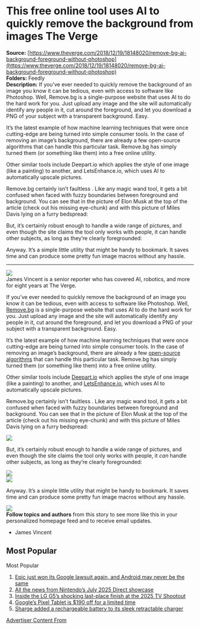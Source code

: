 # This free online tool uses AI to quickly remove the background from images The Verge

**Source:** [https://www.theverge.com/2018/12/19/18148020/remove-bg-ai-background-foreground-without-photoshop](https://www.theverge.com/2018/12/19/18148020/remove-bg-ai-background-foreground-without-photoshop)  
**Folders:** Feedly  
**Description:** If you’ve ever needed to quickly remove the background of an image you know it can be  tedious, even with access to software like Photoshop. Well, Remove.bg is a single-purpose website that uses AI to do the hard work for you. Just upload any image and the site will automatically identify any people in it, cut around the foreground, and let you download a PNG of your subject with a transparent background. Easy. 

It’s the latest example of how machine learning techniques that were once cutting-edge are being turned into simple consumer tools. In the case of removing an image’s background, there are already a few open-source algorithms that can handle this particular task. Remove.bg has simply turned them (or something like them) into a free online utility. 

Other similar tools include Deepart.io which applies the style of one image (like a painting) to another, and LetsEnhance.io, which uses AI to automatically upscale pictures. 

Remove.bg certainly isn’t faultless . Like any magic wand tool, it gets a bit confused when faced with fuzzy boundaries between foreground and background. You can see that in the picture of Elon Musk at the top of the article (check out his missing eye-chunk) and with this picture of Miles Davis lying on a furry bedspread:

But, it’s certainly robust enough to handle a wide range of pictures, and even though the site claims the tool only works with people, it can handle other subjects, as long as they’re clearly foregrounded:

Anyway. It’s a simple little utility that might be handy to bookmark. It saves time and can produce some pretty fun image macros without any hassle. 


---

<div><div><div><div><div><div><div><a href="https://www.theverge.com/authors/james-vincent"><img src="https://platform.theverge.com/wp-content/uploads/sites/2/chorus/author_profile_images/195816/JAMES_VINCENT.0.jpg?quality=90&amp;strip=all&amp;crop=0%2C0%2C100%2C100&amp;w=96"></a></div><div><span><span><span>James Vincent</span></span></span> <span>is a senior reporter who has covered AI, robotics, and more for eight years at The Verge.</span></div></div></div></div></div><div><div><p>If you’ve ever needed to quickly remove the background of an image you know it can be tedious, even with access to software like Photoshop. Well, <a href="http://remove.bg">Remove.bg</a> is a single-purpose website that uses AI to do the hard work for you. Just upload any image and the site will automatically identify any people in it, cut around the foreground, and let you download a PNG of your subject with a transparent background. Easy.</p></div><div><p>It’s the latest example of how machine learning techniques that were once cutting-edge are being turned into simple consumer tools. In the case of removing an image’s background, there are already a few <a href="https://twitter.com/zaidalyafeai/status/1074372819398651906">open-source algorithms</a> that can handle this particular task. Remove.bg has simply turned them (or something like them) into a free online utility.</p></div><div><p>Other similar tools include <a href="http://Deepart.io">Deepart.io</a> which applies the style of one image (like a painting) to another, and <a href="https://letsenhance.io">LetsEnhance.io</a>, which uses AI to automatically upscale pictures.</p></div><div><p>Remove.bg certainly isn’t faultless . Like any magic wand tool, it gets a bit confused when faced with fuzzy boundaries between foreground and background. You can see that in the picture of Elon Musk at the top of the article (check out his missing eye-chunk) and with this picture of Miles Davis lying on a furry bedspread:</p></div><div><div><div><div><div><div><a href="https://platform.theverge.com/wp-content/uploads/sites/2/chorus/uploads/chorus_asset/file/13637447/Screen_Shot_2018_12_19_at_9.14.44_AM.png?quality=90&amp;strip=all&amp;crop=0,0,100,100"><img src="https://platform.theverge.com/wp-content/uploads/sites/2/chorus/uploads/chorus_asset/file/13637447/Screen_Shot_2018_12_19_at_9.14.44_AM.png?quality=90&amp;strip=all&amp;crop=0%2C0%2C100%2C100&amp;w=1080"></a></div></div></div></div></div></div><div><p>But, it’s certainly robust enough to handle a wide range of pictures, and even though the site claims the tool only works with people, it <em>can</em> handle other subjects, as long as they’re clearly foregrounded:</p></div><div><div><div><div><div><div><a href="https://platform.theverge.com/wp-content/uploads/sites/2/chorus/uploads/chorus_asset/file/13637449/Screen_Shot_2018_12_19_at_9.22.24_AM.png?quality=90&amp;strip=all&amp;crop=0,0,100,100"><img src="https://platform.theverge.com/wp-content/uploads/sites/2/chorus/uploads/chorus_asset/file/13637449/Screen_Shot_2018_12_19_at_9.22.24_AM.png?quality=90&amp;strip=all&amp;crop=0%2C0%2C100%2C100&amp;w=1080"></a></div></div></div></div></div></div><div><div><div><div><div><div><a href="https://platform.theverge.com/wp-content/uploads/sites/2/chorus/uploads/chorus_asset/file/13637481/Screen_Shot_2018_12_19_at_10.45.59_AM.png?quality=90&amp;strip=all&amp;crop=0,0,100,100"><img src="https://platform.theverge.com/wp-content/uploads/sites/2/chorus/uploads/chorus_asset/file/13637481/Screen_Shot_2018_12_19_at_10.45.59_AM.png?quality=90&amp;strip=all&amp;crop=0%2C0%2C100%2C100&amp;w=1080"></a></div></div></div></div></div></div><div><p>Anyway. It’s a simple little utility that might be handy to bookmark. It saves time and can produce some pretty fun image macros without any hassle.</p></div><div><div><div><div><div><div><a href="https://platform.theverge.com/wp-content/uploads/sites/2/chorus/uploads/chorus_asset/file/13637482/Screen_Shot_2018_12_19_at_9.19.04_AM.png?quality=90&amp;strip=all&amp;crop=0,0,100,100"><img src="https://platform.theverge.com/wp-content/uploads/sites/2/chorus/uploads/chorus_asset/file/13637482/Screen_Shot_2018_12_19_at_9.19.04_AM.png?quality=90&amp;strip=all&amp;crop=0%2C0%2C100%2C100&amp;w=1080"></a></div></div></div></div></div></div><div><span><strong>Follow topics and authors</strong> from this story to see more like this in your personalized homepage feed and to receive email updates.</span><ul><li><span><span><span>James Vincent</span></span></span></li></ul></div></div></div><div><div><div><div><div><div><h2>Most Popular</h2></div></div></div><div><div><div>Most Popular</div><ol><li><a href="https://www.theverge.com/news/716856/epic-v-google-win-in-appeals-court"><div>Epic just won its Google lawsuit again, and Android may never be the same</div></a></li><li><a href="https://www.theverge.com/games/716586/nintendo-partner-direct-july-2025-news-trailers"><div>All the news from Nintendo’s July 2025 Direct showcase</div></a></li><li><a href="https://www.theverge.com/analysis/715450/2025-tv-shootout-value-electronics"><div>Inside the LG G5’s shocking last-place finish at the 2025 TV Shootout</div></a></li><li><a href="https://www.theverge.com/tech/717035/google-pixel-tablet-deal-sale"><div>Google’s Pixel Tablet is $190 off for a limited time</div></a></li><li><a href="https://www.theverge.com/news/715463/sharge-retractable-3-in-1-power-bank-battery-charger"><div>Sharge added a rechargeable battery to its sleek retractable charger</div></a></li></ol></div></div></div></div><div><div><a href="https://www.theverge.com/"><div><div><span>Advertiser Content From</span><div><img src=""></div></div><div><div><img src=""></div></div></div></a></div></div></div></div>